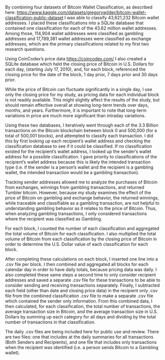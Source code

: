 By combining four datasets of Bitcoin Wallet Classification, as described here: https://www.kaggle.com/datasets/gregorywilder/bitcoin-wallet-classification-public-dataset
I was able to classify 43,621,232 Bitcoin wallet addresses. I placed these classifications into a SQLite database that contained one classification for each of the 43.62 million wallet addresses. Among those, 114,904 wallet addresses were classified as gambling addresses and 17,789,381 wallet addresses were classified as exchange addresses, which are the primary classifications related to my first two research questions.

Using CoinCodex’s price data https://coincodex.com/ I also created a SQLite database which held the closing price of Bitcoin in U.S. Dollars for each day, (starting July 17, 2010), and, for each block, referenced the closing price for the date of the block, 1 day prior, 7 days prior and 30 days prior.

While the price of Bitcoin can fluctuate significantly in a single day, I use only the closing price for my study, as pricing data for each individual block is not readily available. This might slightly affect the results of the study, but should remain effective overall at showing long-term trends over days, months, and years. Furthermore, it is important to note that long-term variations in price are much more significant than intraday variations.

Using these two databases, I iteratively went through each of the 3.3 Billion transactions on the Bitcoin blockchain between block 0 and 500,000 (for a total of 500,001 blocks), and attempted to classify each transaction. I did this by first looking up each recipient’s wallet address and checking the classification database to see if it could be classified. If no classification existed for the recipient’s wallet address, I looked up the sender’s wallet address for a possible classification.  I gave priority to classifications of the recipient’s wallet address because this is likely the intended transaction type (i.e. if the sender is a person’s wallet and the recipient is a gambling wallet, the intended transaction would be a gambling transaction).

Tracking sender addresses allowed me to analyze the purchases of Bitcoin from exchanges, winnings from gambling transactions, and returned Tumbler bitcoin. However, because my study examines the effect of the price of Bitcoin on gambling and exchange behavior, the returned winnings, while traceable and classifiable as a gambling transaction, are not helpful to understanding gambling behavior as it relates to the price of Bitcoin. Thus, when analyzing gambling transactions, I only considered transactions where the recipient was classified as Gambling.

For each block, I counted the number of each classification and aggregated the total volume of Bitcoin for each classification. I also multiplied the total volume of Bitcoin from each classification by the closing price of Bitcoin in order to determine the U.S. Dollar value of each classification for each block. 

After completing these calculations on each block, I inserted one line into a .csv file per block. I then combined and aggregated all blocks for each calendar day in order to have daily totals, because pricing data was daily. I also completed these same steps a second time to only consider recipient addresses and saved a separate .csv file for these transactions to be able to consider sending and receiving transactions separately. Finally, I subtracted each field (other than date and closing price data) in the recipient only .csv file from the combined classification .csv file to make a separate .csv file which contained the sender only information. From this combined data, I then calculated, for each classification, the total number of transactions, the average transaction size in Bitcoin, and the average transaction size in U.S. Dollars by summing up each category for all days and dividing by the total number of transactions in that classification.

The daily .csv files are being included here for public use and review. There are two files: one that includes at the daily summaries for all transactions (Both Senders and Recipients), and one file that includes only transactions when the recipient was identified (i.e. a person sends Bitcoin to a Gambling wallet).

